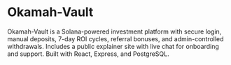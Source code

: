 # Okamah-Vault
Okamah-Vault is a Solana-powered investment platform with secure login, manual deposits, 7-day ROI cycles, referral bonuses, and admin-controlled withdrawals. Includes a public explainer site with live chat for onboarding and support. Built with React, Express, and PostgreSQL.
